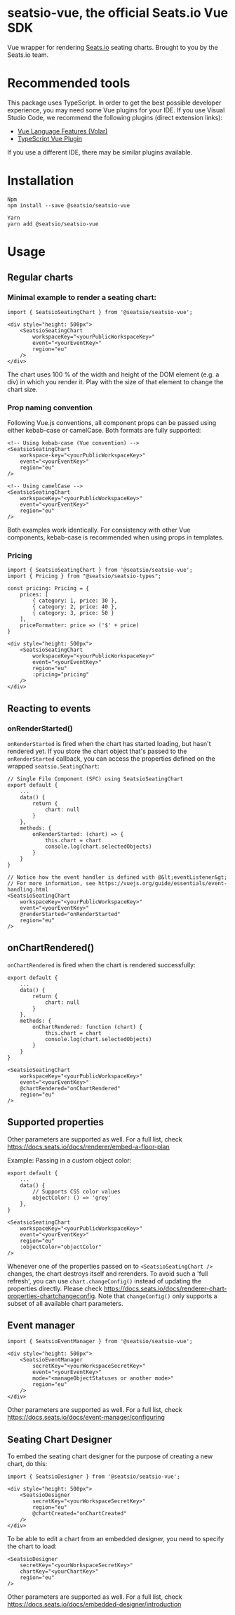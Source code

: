 # seatsio-vue, the official Seats.io Vue SDK

Vue wrapper for rendering [Seats.io](https://www.seats.io) seating charts. Brought to you by the Seats.io team.

# Recommended tools

This package uses TypeScript. In order to get the best possible developer experience, you may need some Vue plugins for your IDE. If you use Visual Studio Code, we recommend the following plugins (direct extension links):
- [Vue Language Features (Volar)](vscode:extension/Vue.volar)
- [TypeScript Vue Plugin](vscode:extension/Vue.vscode-typescript-vue-plugin)

If you use a different IDE, there may be similar plugins available.

# Installation

```
Npm
npm install --save @seatsio/seatsio-vue

Yarn
yarn add @seatsio/seatsio-vue
```

# Usage

## Regular charts

### Minimal example to render a seating chart:

```vue
import { SeatsioSeatingChart } from '@seatsio/seatsio-vue';

<div style="height: 500px">
    <SeatsioSeatingChart
        workspaceKey="<yourPublicWorkspaceKey>"
        event="<yourEventKey>"
        region="eu"
    />
</div>
```

The chart uses 100 % of the width and height of the DOM element (e.g. a div) in which you render it. Play with the size of that element to change the chart size.

### Prop naming convention

Following Vue.js conventions, all component props can be passed using either kebab-case or camelCase. Both formats are fully supported:

```vue
<!-- Using kebab-case (Vue convention) -->
<SeatsioSeatingChart
    workspace-key="<yourPublicWorkspaceKey>"
    event="<yourEventKey>"
    region="eu"
/>

<!-- Using camelCase -->
<SeatsioSeatingChart
    workspaceKey="<yourPublicWorkspaceKey>"
    event="<yourEventKey>"
    region="eu"
/>
```

Both examples work identically. For consistency with other Vue components, kebab-case is recommended when using props in templates.

### Pricing

```vue
import { SeatsioSeatingChart } from '@seatsio/seatsio-vue';
import { Pricing } from "@seatsio/seatsio-types";

const pricing: Pricing = {
    prices: [
        { category: 1, price: 30 },
        { category: 2, price: 40 },
        { category: 3, price: 50 }
    ],
    priceFormatter: price => ('$' + price)
}

<div style="height: 500px">
    <SeatsioSeatingChart
        workspaceKey="<yourPublicWorkspaceKey>"
        event="<yourEventKey>"
        region="eu"
        :pricing="pricing"
    />
</div>
```

## Reacting to events

### onRenderStarted()

`onRenderStarted` is fired when the chart has started loading, but hasn't rendered yet. If you store the chart object that's passed to the `onRenderStarted` callback, you can access the properties defined on the  wrapped `seatsio.SeatingChart`:

```vue
// Single File Component (SFC) using SeatsioSeatingChart
export default {
    ...
    data() {
        return {
            chart: null
        }
    },
    methods: {
        onRenderStarted: (chart) => {
            this.chart = chart
            console.log(chart.selectedObjects)
        } 
    }
}

// Notice how the event handler is defined with @&lt;eventListener&gt;
// For more information, see https://vuejs.org/guide/essentials/event-handling.html
<SeatsioSeatingChart
    workspaceKey="<yourPublicWorkspaceKey>"
    event="<yourEventKey>"
    @renderStarted="onRenderStarted"
    region="eu"
/>
```

## onChartRendered()

`onChartRendered` is fired when the chart is rendered successfully:

```vue
export default {
    ...
    data() {
        return {
            chart: null
        }
    },
    methods: {
        onChartRendered: function (chart) {
            this.chart = chart
            console.log(chart.selectedObjects)
        } 
    }
}

<SeatsioSeatingChart
    workspaceKey="<yourPublicWorkspaceKey>"
    event="<yourEventKey>"
    @chartRendered="onChartRendered"
    region="eu"
/>
```
## Supported properties

Other parameters are supported as well. For a full list, check https://docs.seats.io/docs/renderer/embed-a-floor-plan

Example: Passing in a custom object color:
```vue
export default {
    ...
    data() {
        // Supports CSS color values
        objectColor: () => 'grey'
    },
}

<SeatsioSeatingChart
    workspaceKey="<yourPublicWorkspaceKey>"
    event="<yourEventKey>"
    region="eu"
    :objectColor="objectColor"
/>
```

Whenever one of the properties passed on to `<SeatsioSeatingChart />` changes, the chart destroys itself and rerenders. To avoid such a 'full refresh', you can use `chart.changeConfig()` instead of updating the properties directly. Please check https://docs.seats.io/docs/renderer-chart-properties-chartchangeconfig. Note that `changeConfig()` only supports a subset of all available chart parameters.

## Event manager

```vue
import { SeatsioEventManager } from '@seatsio/seatsio-vue';

<div style="height: 500px">
    <SeatsioEventManager
        secretKey="<yourWorkspaceSecretKey>"
        event="<yourEventKey>"
        mode="<manageObjectStatuses or another mode>"
        region="eu"
    />
</div>
```

Other parameters are supported as well. For a full list, check https://docs.seats.io/docs/event-manager/configuring

## Seating Chart Designer

To embed the seating chart designer for the purpose of creating a new chart, do this:

```vue
import { SeatsioDesigner } from '@seatsio/seatsio-vue';

<div style="height: 500px">
    <SeatsioDesigner
        secretKey="<yourWorkspaceSecretKey>"
        region="eu"
        @chartCreated="onChartCreated"
    />
</div>
```

To be able to edit a chart from an embedded designer, you need to specify the chart to load:
 
```vue
<SeatsioDesigner
    secretKey="<yourWorkspaceSecretKey>"    
    chartKey="<yourChartKey>"
    region="eu"
/>
```

Other parameters are supported as well. For a full list, check https://docs.seats.io/docs/embedded-designer/introduction
